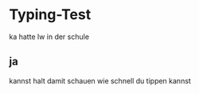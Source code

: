 # Typing-Test
ka hatte lw in der schule

## ja
kannst halt damit schauen wie schnell du tippen kannst
